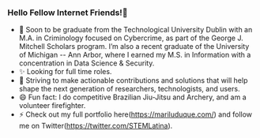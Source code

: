 ### Hello Fellow Internet Friends!👋

<!--
**stemlatina/stemlatina** is a ✨ _special_ ✨ repository because its `README.md` (this file) appears on your GitHub profile.
-->

- 🔭 Soon to be graduate from the Technological University Dublin with an M.A. in Criminology focused on Cybercrime, as part of the George J. Mitchell Scholars program. I’m also a recent graduate of the University of Michigan -- Ann Arbor, where I earned my M.S. in Information with a concentration in Data Science & Security.
- ✨ Looking for full time roles. 
- 🌱 Striving to make actionable contributions and solutions that will help shape the next generation of researchers, technologists, and users.
- 😄 Fun fact: I do competitive Brazilian Jiu-Jitsu and Archery, and am a volunteer firefighter. 
- ⚡ Check out my full portfolio here(https://mariluduque.com/) and follow me on Twitter(https://twitter.com/STEMLatina).

